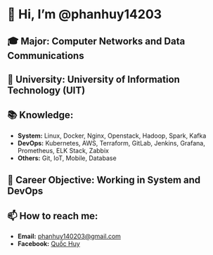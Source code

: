 # 👋 Hi, I’m @phanhuy14203
## 🎓 Major: Computer Networks and Data Communications
## 🏫 University: University of Information Technology (UIT)

## 📚 Knowledge:
- **System:** Linux, Docker, Nginx, Openstack, Hadoop, Spark, Kafka
- **DevOps:** Kubernetes, AWS, Terraform, GitLab, Jenkins, Grafana, Prometheus, ELK Stack, Zabbix
- **Others:** Git, IoT, Mobile, Database

## 🎯 Career Objective: Working in System and DevOps

## 📫 How to reach me:
- **Email:** [phanhuy140203@gmail.com](mailto:phanhuy140203@gmail.com)
- **Facebook:** [Quốc Huy](https://www.facebook.com/profile.php?id=100068212688341)

